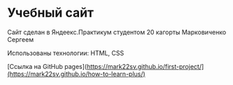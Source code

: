# Учебный сайт

Сайт сделан в Яндеекс.Практикум студентом 20 кагорты Марковиченко Сергеем

Использованы технологии: HTML, CSS

[Ссылка на GitHub pages](https://mark22sv.github.io/first-project/](https://mark22sv.github.io/how-to-learn-plus/)
